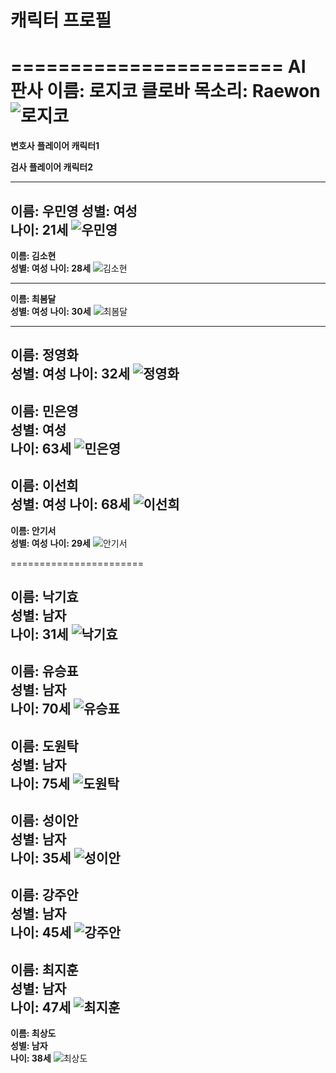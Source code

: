 # 캐릭터 프로필

=======================
AI 판사
**이름: 로지코**
**클로바 목소리: Raewon**
![로지코](profile/Logico_default.png)
=======================

**변호사**
**플레이어 캐릭터1**

**검사**
**플레이어 캐릭터2**

--------------------------------

**이름: 우민영**
**성별: 여성**  
**나이: 21세**
![우민영](profile/Minyoung_default.png)
---

**이름: 김소현**  
**성별: 여성** 
**나이: 28세**
![김소현](profile/Sohyun_default.png)

---

**이름: 최봄달**  
**성별: 여성**
**나이: 30세**
![최봄달](profile/Bomdal_default.png)

---

**이름: 정영화**  
**성별: 여성**
**나이: 32세**
![정영화](profile/Younghwa_default.png)
---

**이름: 민은영**  
**성별: 여성**  
**나이: 63세**
![민은영](profile/Eunyoung_default.png)
---

**이름: 이선희**  
**성별: 여성** 
**나이: 68세**
![이선희](profile/Seonhee_default.png)
---

**이름: 안기서**  
**성별: 여성** 
**나이: 29세**
![안기서](profile/Giseo_default.png)


=======================

**이름: 낙기효**  
**성별: 남자**  
**나이: 31세**
![낙기효](profile/Gihyeo_default.png)
---

**이름: 유승표**  
**성별: 남자**  
**나이: 70세**
![유승표](profile/Seungpyo_default.png)
---

**이름: 도원탁**  
**성별: 남자**  
**나이: 75세**
![도원탁](profile/Dowon_default.png)
---

**이름: 성이안**  
**성별: 남자**  
**나이: 35세**
![성이안](profile/Sung_default.png)
---

**이름: 강주안**  
**성별: 남자**  
**나이: 45세**
![강주안](profile/Jooan_default.png)
---

**이름: 최지훈**  
**성별: 남자**  
**나이: 47세**
![최지훈](profile/Jihun_default.png)
---

**이름: 최상도**  
**성별: 남자**  
**나이: 38세**
![최상도](profile/Sangdo_default.png)
